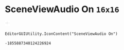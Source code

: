 # SceneViewAudio On `16x16`
<img src="/img/SceneViewAudio%20On.png" width=16 height=16>

``` CSharp
EditorGUIUtility.IconContent("SceneViewAudio On")
```
```
-1855887340124226924
```
